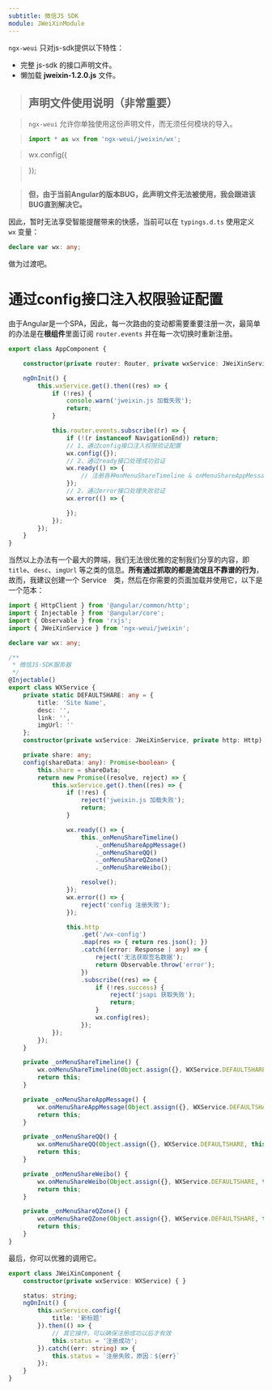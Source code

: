 ```yaml
---
subtitle: 微信JS SDK
module: JWeiXinModule
---
```


`ngx-weui` 只对js-sdk提供以下特性：

+ 完整 js-sdk 的接口声明文件。
+ 懒加载 **jweixin-1.2.0.js** 文件。

> ## 声明文件使用说明（非常重要）

> `ngx-weui` 允许你单独使用这份声明文件，而无须任何模块的导入。

> ```typescript
> import * as wx from 'ngx-weui/jweixin/wx';

> wx.config({

> });
> ```

> **但，由于当前Angular的版本BUG，此声明文件无法被使用，我会跟进该BUG直到解决它。**

因此，暂时无法享受智能提醒带来的快感，当前可以在 `typings.d.ts` 使用定义 `wx` 变量：

```ts
declare var wx: any;
```

做为过渡吧。

# 通过config接口注入权限验证配置

由于Angular是一个SPA，因此，每一次路由的变动都需要重要注册一次，最简单的办法是在**根组件**里面订阅 `router.events` 并在每一次切换时重新注册。

```ts
export class AppComponent {

    constructor(private router: Router, private wxService: JWeiXinService) {}

    ngOnInit() {
        this.wxService.get().then((res) => {
            if (!res) {
                console.warn('jweixin.js 加载失败');
                return;
            }

            this.router.events.subscribe((r) => {
                if (!(r instanceof NavigationEnd)) return;
                // 1、通过config接口注入权限验证配置
                wx.config({});
                // 2、通过ready接口处理成功验证
                wx.ready(() => {
                    // 注册各种onMenuShareTimeline & onMenuShareAppMessage
                });
                // 2、通过error接口处理失败验证
                wx.error(() => {

                });
            });
        });
    }
}
```

当然以上办法有一个最大的弊端，我们无法很优雅的定制我们分享的内容，即 `title`、`desc`、`imgUrl` 等之类的信息。**所有通过抓取的都是流氓且不靠谱的行为**，故而，我建议创建一个 Service　类，然后在你需要的页面加载并使用它，以下是一个范本：

```ts
import { HttpClient } from '@angular/common/http';
import { Injectable } from '@angular/core';
import { Observable } from 'rxjs';
import { JWeiXinService } from 'ngx-weui/jweixin';

declare var wx: any;

/**
 * 微信JS-SDK服务器
 */
@Injectable()
export class WXService {
    private static DEFAULTSHARE: any = {
        title: 'Site Name',
        desc: '',
        link: '',
        imgUrl: ''
    };
    constructor(private wxService: JWeiXinService, private http: Http) { }

    private share: any;
    config(shareData: any): Promise<boolean> {
        this.share = shareData;
        return new Promise((resolve, reject) => {
            this.wxService.get().then((res) => {
                if (!res) {
                    reject('jweixin.js 加载失败');
                    return;
                }

                wx.ready(() => {
                    this._onMenuShareTimeline()
                        ._onMenuShareAppMessage()
                        ._onMenuShareQQ()
                        ._onMenuShareQZone()
                        ._onMenuShareWeibo();

                    resolve();
                });
                wx.error(() => {
                    reject('config 注册失败');
                });

                this.http
                    .get('/wx-config')
                    .map(res => { return res.json(); })
                    .catch((error: Response | any) => {
                        reject('无法获取签名数据');
                        return Observable.throw('error');
                    })
                    .subscribe((res) => {
                        if (!res.success) {
                            reject('jsapi 获取失败');
                            return;
                        }
                        wx.config(res);
                    });
            });
        });
    }

    private _onMenuShareTimeline() {
        wx.onMenuShareTimeline(Object.assign({}, WXService.DEFAULTSHARE, this.share));
        return this;
    }

    private _onMenuShareAppMessage() {
        wx.onMenuShareAppMessage(Object.assign({}, WXService.DEFAULTSHARE, this.share));
        return this;
    }

    private _onMenuShareQQ() {
        wx.onMenuShareQQ(Object.assign({}, WXService.DEFAULTSHARE, this.share));
        return this;
    }

    private _onMenuShareWeibo() {
        wx.onMenuShareWeibo(Object.assign({}, WXService.DEFAULTSHARE, this.share));
        return this;
    }

    private _onMenuShareQZone() {
        wx.onMenuShareQZone(Object.assign({}, WXService.DEFAULTSHARE, this.share));
        return this;
    }
}
```

最后，你可以优雅的调用它。

```ts
export class JWeiXinComponent {
    constructor(private wxService: WXService) { }

    status: string;
    ngOnInit() {
        this.wxService.config({
            title: '新标题'
        }).then(() => {
            // 其它操作，可以确保注册成功以后才有效
            this.status = '注册成功';
        }).catch((err: string) => {
            this.status = `注册失败，原因：${err}`
        });
    }
}
 ```

